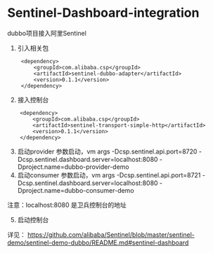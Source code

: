 # Sentinel-Dashboard-integration
dubbo项目接入阿里Sentinel
1. 引入相关包
    <!-- 限流衛兵 -->
		<dependency>
			<groupId>com.alibaba.csp</groupId>
			<artifactId>sentinel-dubbo-adapter</artifactId>
			<version>0.1.1</version>
		</dependency>
 2. 接入控制台
  <!-- 卫兵控制台接入 -->
		<dependency>
		    <groupId>com.alibaba.csp</groupId>
		    <artifactId>sentinel-transport-simple-http</artifactId>
		    <version>0.1.1</version>
		</dependency>
  3. 启动provider
  参数启动，vm args
  -Dcsp.sentinel.api.port=8720 -Dcsp.sentinel.dashboard.server=localhost:8080 -Dproject.name=dubbo-provider-demo
  4. 启动consumer
  参数启动，vm args
  -Dcsp.sentinel.api.port=8721 -Dcsp.sentinel.dashboard.server=localhost:8080 -Dproject.name=dubbo-consumer-demo
  
  注意：localhost:8080 是卫兵控制台的地址
  
  5. 启动控制台
  
  详见：
  https://github.com/alibaba/Sentinel/blob/master/sentinel-demo/sentinel-demo-dubbo/README.md#sentinel-dashboard
  

